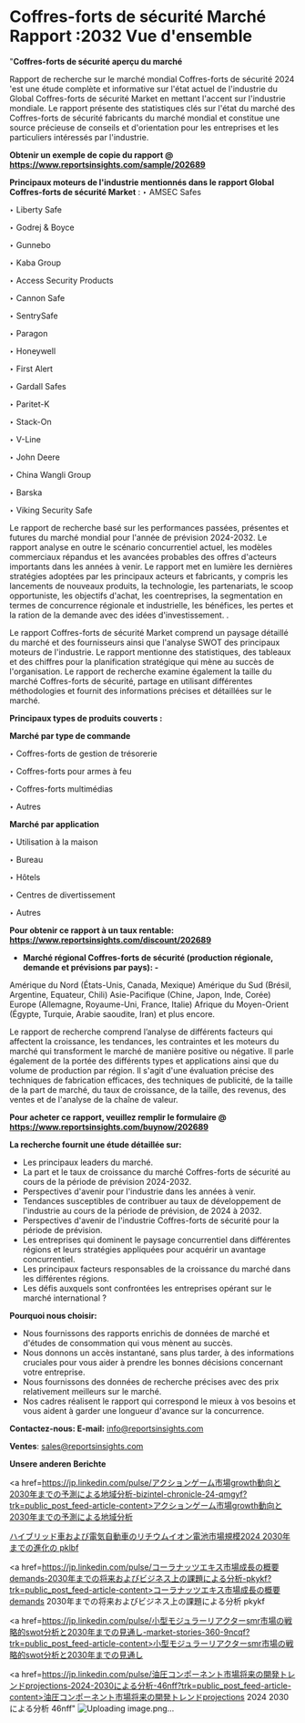 # Coffres-forts de sécurité Marché Rapport :2032 Vue d'ensemble

"<strong>Coffres-forts de sécurité aperçu du marché</strong>

Rapport de recherche sur le marché mondial Coffres-forts de sécurité 2024 'est une étude complète et informative sur l'état actuel de l'industrie du Global Coffres-forts de sécurité Market en mettant l'accent sur l'industrie mondiale. Le rapport présente des statistiques clés sur l'état du marché des Coffres-forts de sécurité fabricants du marché mondial et constitue une source précieuse de conseils et d'orientation pour les entreprises et les particuliers intéressés par l'industrie.

<strong>Obtenir un exemple de copie du rapport @ <a href=https://www.reportsinsights.com/sample/202689>https://www.reportsinsights.com/sample/202689</a></strong>

<strong>Principaux moteurs de l'industrie mentionnés dans le rapport Global Coffres-forts de sécurité Market</strong> :
‣ AMSEC Safes

‣ Liberty Safe

‣ Godrej & Boyce

‣ Gunnebo

‣ Kaba Group

‣ Access Security Products

‣ Cannon Safe

‣ SentrySafe

‣ Paragon

‣ Honeywell

‣ First Alert

‣ Gardall Safes

‣ Paritet-K

‣ Stack-On

‣ V-Line

‣ John Deere

‣ China Wangli Group

‣ Barska

‣ Viking Security Safe

Le rapport de recherche basé sur les performances passées, présentes et futures du marché mondial pour l'année de prévision 2024-2032. Le rapport analyse en outre le scénario concurrentiel actuel, les modèles commerciaux répandus et les avancées probables des offres d'acteurs importants dans les années à venir. Le rapport met en lumière les dernières stratégies adoptées par les principaux acteurs et fabricants, y compris les lancements de nouveaux produits, la technologie, les partenariats, le scoop opportuniste, les objectifs d'achat, les coentreprises, la segmentation en termes de concurrence régionale et industrielle, les bénéfices, les pertes et la ration de la demande avec des idées d'investissement. .

Le rapport Coffres-forts de sécurité Market comprend un paysage détaillé du marché et des fournisseurs ainsi que l'analyse SWOT des principaux moteurs de l'industrie. Le rapport mentionne des statistiques, des tableaux et des chiffres pour la planification stratégique qui mène au succès de l'organisation. Le rapport de recherche examine également la taille du marché Coffres-forts de sécurité, partage en utilisant différentes méthodologies et fournit des informations précises et détaillées sur le marché.

<strong>Principaux types de produits couverts :</strong>

<strong>Marché par type de commande</strong>

‣ Coffres-forts de gestion de trésorerie

‣ Coffres-forts pour armes à feu

‣ Coffres-forts multimédias

‣ Autres

<strong>Marché par application</strong>

‣ Utilisation à la maison

‣ Bureau

‣ Hôtels

‣ Centres de divertissement

‣ Autres

<strong>Pour obtenir ce rapport à un taux rentable: <a href=https://www.reportsinsights.com/discount/202689>https://www.reportsinsights.com/discount/202689</a></strong>
<ul>
  <li><strong>Marché régional Coffres-forts de sécurité (production régionale, demande et prévisions par pays): -</strong></li>
</ul>
Amérique du Nord (États-Unis, Canada, Mexique)
Amérique du Sud (Brésil, Argentine, Equateur, Chili)
Asie-Pacifique (Chine, Japon, Inde, Corée)
Europe (Allemagne, Royaume-Uni, France, Italie)
Afrique du Moyen-Orient (Égypte, Turquie, Arabie saoudite, Iran) et plus encore.

Le rapport de recherche comprend l’analyse de différents facteurs qui affectent la croissance, les tendances, les contraintes et les moteurs du marché qui transforment le marché de manière positive ou négative. Il parle également de la portée des différents types et applications ainsi que du volume de production par région. Il s'agit d'une évaluation précise des techniques de fabrication efficaces, des techniques de publicité, de la taille de la part de marché, du taux de croissance, de la taille, des revenus, des ventes et de l'analyse de la chaîne de valeur.

<strong>Pour acheter ce rapport, veuillez remplir le formulaire @   <a href=https://www.reportsinsights.com/buynow/202689>https://www.reportsinsights.com/buynow/202689</a></strong>

<strong>La recherche fournit une étude détaillée sur:</strong>
<ul>
  <li>Les principaux leaders du marché.</li>
  <li>La part et le taux de croissance du marché Coffres-forts de sécurité au cours de la période de prévision 2024-2032.</li>
  <li>Perspectives d'avenir pour l'industrie dans les années à venir.</li>
  <li>Tendances susceptibles de contribuer au taux de développement de l'industrie au cours de la période de prévision, de 2024 à 2032.</li>
  <li>Perspectives d'avenir de l'industrie Coffres-forts de sécurité pour la période de prévision.</li>
  <li>Les entreprises qui dominent le paysage concurrentiel dans différentes régions et leurs stratégies appliquées pour acquérir un avantage concurrentiel.</li>
  <li>Les principaux facteurs responsables de la croissance du marché dans les différentes régions.</li>
  <li>Les défis auxquels sont confrontées les entreprises opérant sur le marché international ?</li>
</ul>
<strong>Pourquoi nous choisir:</strong>
<ul>
  <li>Nous fournissons des rapports enrichis de données de marché et d'études de consommation qui vous mènent au succès.</li>
  <li>Nous donnons un accès instantané, sans plus tarder, à des informations cruciales pour vous aider à prendre les bonnes décisions concernant votre entreprise.</li>
  <li>Nous fournissons des données de recherche précises avec des prix relativement meilleurs sur le marché.</li>
  <li>Nos cadres réalisent le rapport qui correspond le mieux à vos besoins et vous aident à garder une longueur d'avance sur la concurrence.</li>
</ul>
<strong>Contactez-nous:
</strong><strong>E-mail:</strong> <a href=mailto:info@reportsinsights.com>info@reportsinsights.com</a>

<strong>Ventes</strong>: <a href=mailto:sales@reportsinsights.com>sales@reportsinsights.com</a>

<strong>Unsere anderen Berichte</strong>

<a href=https://jp.linkedin.com/pulse/アクションゲーム市場growth動向と2030年までの予測による地域分析-bizintel-chronicle-24-qmgyf?trk=public_post_feed-article-content>アクションゲーム市場growth動向と2030年までの予測による地域分析</a>

<a href=https://www.linkedin.com/pulse/ハイブリッド車および電気自動車のリチウムイオン電池市場規模2024-2030年までの進化の-pklbf/>ハイブリッド車および電気自動車のリチウムイオン電池市場規模2024 2030年までの進化の pklbf</a>

<a href=https://jp.linkedin.com/pulse/コーラナッツエキス市場成長の概要demands-2030年までの将来およびビジネス上の課題による分析-pkykf?trk=public_post_feed-article-content>コーラナッツエキス市場成長の概要demands 2030年までの将来およびビジネス上の課題による分析 pkykf</a>

<a href=https://jp.linkedin.com/pulse/小型モジュラーリアクターsmr市場の戦略的swot分析と2030年までの見通し-market-stories-360-9ncqf?trk=public_post_feed-article-content>小型モジュラーリアクターsmr市場の戦略的swot分析と2030年までの見通し</a>

<a href=https://jp.linkedin.com/pulse/油圧コンポーネント市場将来の開発トレンドprojections-2024-2030による分析-46nff?trk=public_post_feed-article-content>油圧コンポーネント市場将来の開発トレンドprojections 2024 2030による分析 46nff</a>"
![Uploading image.png…]()
